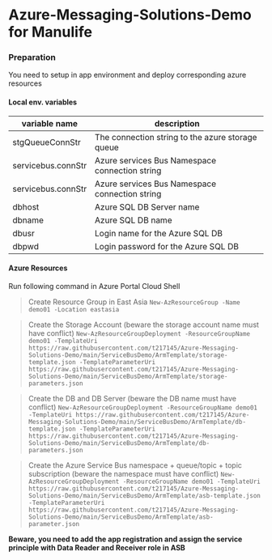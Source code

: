 # Azure-Messaging-Solutions-Demo for Manulife

### Preparation
You need to setup in app environment and deploy corresponding azure resources

#### Local env. variables
variable name  | description
------------- | -------------
stgQueueConnStr  | The connection string to the azure storage queue
servicebus.connStr  | Azure services Bus Namespace connection string
servicebus.connStr  | Azure services Bus Namespace connection string
dbhost | Azure SQL DB Server name
dbname | Azure SQL DB name
dbusr | Login name for the Azure SQL DB
dbpwd | Login password for the Azure SQL DB

#### Azure Resources
Run following command in Azure Portal Cloud Shell

> Create Resource Group in East Asia
`New-AzResourceGroup -Name demo01 -Location eastasia`

> Create the Storage Account (beware the storage account name must have conflict)
`New-AzResourceGroupDeployment -ResourceGroupName demo01 -TemplateUri https://raw.githubusercontent.com/t217145/Azure-Messaging-Solutions-Demo/main/ServiceBusDemo/ArmTemplate/storage-template.json -TemplateParameterUri https://raw.githubusercontent.com/t217145/Azure-Messaging-Solutions-Demo/main/ServiceBusDemo/ArmTemplate/storage-parameters.json`

> Create the DB and DB Server (beware the DB name must have conflict)
`New-AzResourceGroupDeployment -ResourceGroupName demo01 -TemplateUri https://raw.githubusercontent.com/t217145/Azure-Messaging-Solutions-Demo/main/ServiceBusDemo/ArmTemplate/db-template.json -TemplateParameterUri https://raw.githubusercontent.com/t217145/Azure-Messaging-Solutions-Demo/main/ServiceBusDemo/ArmTemplate/db-parameters.json`

> Create the Azure Service Bus namespace + queue/topic + topic subscription (beware the namespace must have conflict)
`New-AzResourceGroupDeployment -ResourceGroupName demo01 -TemplateUri https://raw.githubusercontent.com/t217145/Azure-Messaging-Solutions-Demo/main/ServiceBusDemo/ArmTemplate/asb-template.json -TemplateParameterUri https://raw.githubusercontent.com/t217145/Azure-Messaging-Solutions-Demo/main/ServiceBusDemo/ArmTemplate/asb-parameter.json`

**Beware, you need to add the app registration and assign the service principle with Data Reader and Receiver role in ASB**

